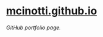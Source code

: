 # [mcinotti.github.io][preview link]

*GitHub portfolio page.*

[preview link]: https://mcinotti.github.io
